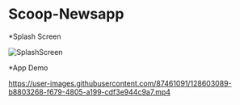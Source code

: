 # Scoop-Newsapp
*Splash Screen

![SplashScreen](https://user-images.githubusercontent.com/87461091/128602899-425db94e-9295-4704-b9a3-8c6cac475d8b.jpg)

*App Demo

https://user-images.githubusercontent.com/87461091/128603089-b8803268-f679-4805-a199-cdf3e944c9a7.mp4
